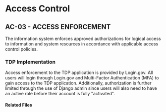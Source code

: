 # Access Control
## AC-03 - ACCESS ENFORCEMENT

The information system enforces approved authorizations for logical access to information and system resources in accordance with applicable access control policies.  

### TDP Implementation
Access enforcement to the TDP application is provided by Login.gov.  All users will login through Login.gov and Multi-Factor Authentication (MFA) to gain access to the TDP application.  Additionally, authorization is further limited through the use of Django admin since users will also need to have an active role before their account is fully "activated".
	
#### Related Files
